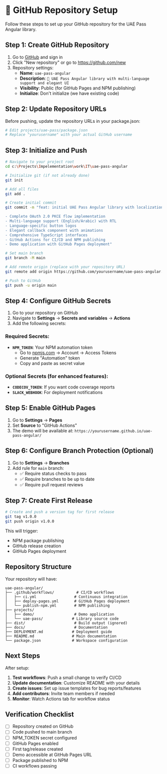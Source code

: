 # 🐙 GitHub Repository Setup

Follow these steps to set up your GitHub repository for the UAE Pass Angular library.

## Step 1: Create GitHub Repository

1. Go to [GitHub](https://github.com) and sign in
2. Click "New repository" or go to https://github.com/new
3. Repository settings:
   - **Name**: `uae-pass-angular`
   - **Description**: `🥋 UAE Pass Angular library with multi-language support and elegant UI`
   - **Visibility**: Public (for GitHub Pages and NPM publishing)
   - **Initialize**: Don't initialize (we have existing code)

## Step 2: Update Repository URLs

Before pushing, update the repository URLs in your package.json:

```bash
# Edit projects/uae-pass/package.json
# Replace "yourusername" with your actual GitHub username
```

## Step 3: Initialize and Push

```bash
# Navigate to your project root
cd c:\Projects\Impelementation\work\IT\uae-pass-angular

# Initialize git (if not already done)
git init

# Add all files
git add .

# Create initial commit
git commit -m "feat: initial UAE Pass Angular library with localization support

- Complete OAuth 2.0 PKCE flow implementation
- Multi-language support (English/Arabic) with RTL
- Language-specific button logos
- Elegant callback component with animations
- Comprehensive TypeScript interfaces
- GitHub Actions for CI/CD and NPM publishing
- Demo application with GitHub Pages deployment"

# Set main branch
git branch -M main

# Add remote origin (replace with your repository URL)
git remote add origin https://github.com/yourusername/uae-pass-angular.git

# Push to GitHub
git push -u origin main
```

## Step 4: Configure GitHub Secrets

1. Go to your repository on GitHub
2. Navigate to **Settings** → **Secrets and variables** → **Actions**
3. Add the following secrets:

### Required Secrets:
- **`NPM_TOKEN`**: Your NPM automation token
  - Go to [npmjs.com](https://www.npmjs.com/) → Account → Access Tokens
  - Generate "Automation" token
  - Copy and paste as secret value

### Optional Secrets (for enhanced features):
- **`CODECOV_TOKEN`**: If you want code coverage reports
- **`SLACK_WEBHOOK`**: For deployment notifications

## Step 5: Enable GitHub Pages

1. Go to **Settings** → **Pages**
2. Set **Source** to "GitHub Actions"
3. The demo will be available at: `https://yourusername.github.io/uae-pass-angular/`

## Step 6: Configure Branch Protection (Optional)

1. Go to **Settings** → **Branches**
2. Add rule for `main` branch:
   - ✅ Require status checks to pass
   - ✅ Require branches to be up to date
   - ✅ Require pull request reviews

## Step 7: Create First Release

```bash
# Create and push a version tag for first release
git tag v1.0.0
git push origin v1.0.0
```

This will trigger:
- NPM package publishing
- GitHub release creation
- GitHub Pages deployment

## Repository Structure

Your repository will have:
```
uae-pass-angular/
├── .github/workflows/          # CI/CD workflows
│   ├── ci.yml                 # Continuous integration
│   ├── deploy-pages.yml       # GitHub Pages deployment
│   └── publish-npm.yml        # NPM publishing
├── projects/
│   ├── demo/                  # Demo application
│   └── uae-pass/             # Library source code
├── dist/                      # Build output (ignored)
├── docs/                      # Documentation
├── DEPLOYMENT.md             # Deployment guide
├── README.md                 # Main documentation
└── package.json              # Workspace configuration
```

## Next Steps

After setup:
1. **Test workflows**: Push a small change to verify CI/CD
2. **Update documentation**: Customize README with your details
3. **Create issues**: Set up issue templates for bug reports/features
4. **Add contributors**: Invite team members if needed
5. **Monitor**: Watch Actions tab for workflow status

## Verification Checklist

- [ ] Repository created on GitHub
- [ ] Code pushed to main branch
- [ ] NPM_TOKEN secret configured
- [ ] GitHub Pages enabled
- [ ] First tag/release created
- [ ] Demo accessible at GitHub Pages URL
- [ ] Package published to NPM
- [ ] CI workflows passing
